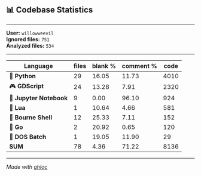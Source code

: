 ## 📊 Codebase Statistics

---

**User:** `willowweevil`  
**Ignored files:** `751`  
**Analyzed files:** `534`

---

| Language                     | files | blank % | comment % | code |
|------------------------------|-------|---------|-----------|------|
| 🐍 **Python**                   |  29  |   16.05   |    11.73    |  4010 |
| 🎮 **GDScript**                 |  24  |   13.28   |    7.91    |  2320 |
| 📓 **Jupyter Notebook**         |  9  |   0.00   |    96.10    |  924 |
| 🌙 **Lua**                      |  1  |   10.64   |    4.66    |  581 |
| 🐚 **Bourne Shell**             |  12  |   25.33   |    7.11    |  152 |
| 🦊 **Go**                       |  2  |   20.92   |    0.65    |  120 |
| 🏁 **DOS Batch**                |  1  |   19.05   |    11.90    |  29 |
| **SUM**                      |  78  |   4.36   |    71.22    |  8136 |

---

*Made with [ghloc](https://github.com/willowweevil/ghloc)*
